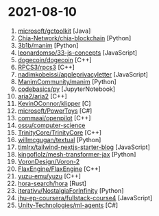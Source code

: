 # 2021-08-10

1. [microsoft/gctoolkit](https://github.com/microsoft/gctoolkit "Tool for parsing GC logs") [Java]
2. [Chia-Network/chia-blockchain](https://github.com/Chia-Network/chia-blockchain "Chia blockchain python implementation (full node, farmer, harvester, timelord, and wallet)") [Python]
3. [3b1b/manim](https://github.com/3b1b/manim "Animation engine for explanatory math videos") [Python]
4. [leonardomso/33-js-concepts](https://github.com/leonardomso/33-js-concepts "📜 33 JavaScript concepts every developer should know.") [JavaScript]
5. [dogecoin/dogecoin](https://github.com/dogecoin/dogecoin "very currency") [C++]
6. [RPCS3/rpcs3](https://github.com/RPCS3/rpcs3 "PS3 emulator/debugger") [C++]
7. [nadimkobeissi/appleprivacyletter](https://github.com/nadimkobeissi/appleprivacyletter "An open letter against Apple's new privacy-invasive client-side content scanning.") [JavaScript]
8. [ManimCommunity/manim](https://github.com/ManimCommunity/manim "A community-maintained Python framework for creating mathematical animations.") [Python]
9. [codebasics/py](https://github.com/codebasics/py "Repository to store sample python programs for python learning") [JupyterNotebook]
10. [aria2/aria2](https://github.com/aria2/aria2 "aria2 is a lightweight multi-protocol & multi-source, cross platform download utility operated in command-line. It supports HTTP/HTTPS, FTP, SFTP, BitTorrent and Metalink.") [C++]
11. [KevinOConnor/klipper](https://github.com/KevinOConnor/klipper "Klipper is a 3d-printer firmware") [C]
12. [microsoft/PowerToys](https://github.com/microsoft/PowerToys "Windows system utilities to maximize productivity") [C#]
13. [commaai/openpilot](https://github.com/commaai/openpilot "openpilot is an open source driver assistance system. openpilot performs the functions of Automated Lane Centering and Adaptive Cruise Control for over 100 supported car makes and models.") [C++]
14. [ossu/computer-science](https://github.com/ossu/computer-science "🎓 Path to a free self-taught education in Computer Science!") 
15. [TrinityCore/TrinityCore](https://github.com/TrinityCore/TrinityCore "TrinityCore Open Source MMO Framework (master = 9.1.0.39653, 3.3.5 = 3.3.5a.12340)") [C++]
16. [willmcgugan/textual](https://github.com/willmcgugan/textual "Textual is a TUI (Text User Interface) framework for Python inspired by modern web development.") [Python]
17. [timlrx/tailwind-nextjs-starter-blog](https://github.com/timlrx/tailwind-nextjs-starter-blog "This is a Next.js, Tailwind CSS blogging starter template. Comes out of the box configured with the latest technologies to make technical writing a breeze. Easily configurable and customizable. Perfect as a replacement to existing Jekyll and Hugo individual blogs.") [JavaScript]
18. [kingoflolz/mesh-transformer-jax](https://github.com/kingoflolz/mesh-transformer-jax "Model parallel transformers in JAX and Haiku") [Python]
19. [VoronDesign/Voron-2](https://github.com/VoronDesign/Voron-2 "Voron 2 CoreXY 3D Printer design") 
20. [FlaxEngine/FlaxEngine](https://github.com/FlaxEngine/FlaxEngine "Flax Engine – multi-platform 3D game engine") [C++]
21. [yuzu-emu/yuzu](https://github.com/yuzu-emu/yuzu "Nintendo Switch Emulator") [C++]
22. [hora-search/hora](https://github.com/hora-search/hora "🚀 efficient approximate nearest neighbor search algorithm collections library written in Rust 🦀 .") [Rust]
23. [iterativv/NostalgiaForInfinity](https://github.com/iterativv/NostalgiaForInfinity "Trading strategy for the Freqtrade crypto bot") [Python]
24. [jhu-ep-coursera/fullstack-course4](https://github.com/jhu-ep-coursera/fullstack-course4 "Example code for HTML, CSS, and Javascript for Web Developers Coursera Course") [JavaScript]
25. [Unity-Technologies/ml-agents](https://github.com/Unity-Technologies/ml-agents "Unity Machine Learning Agents Toolkit") [C#]
